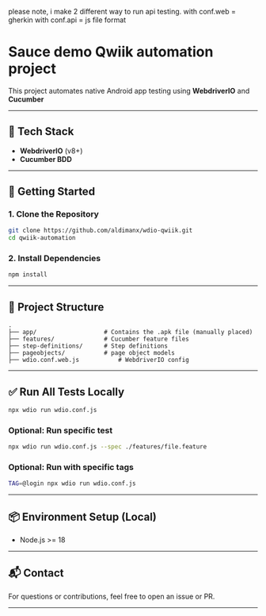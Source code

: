 please note, i make 2 different way to run api testing.
with conf.web = gherkin
with conf.api = js file format

# Sauce demo Qwiik automation project

This project automates native Android app testing using **WebdriverIO** and **Cucumber**

---

## 🧪 Tech Stack

- **WebdriverIO** (v8+)
- **Cucumber BDD**

---

## 🚀 Getting Started

### 1. Clone the Repository

```bash
git clone https://github.com/aldimanx/wdio-qwiik.git
cd qwiik-automation
```

### 2. Install Dependencies

```bash
npm install
```

---

## 🧾 Project Structure

```
.
├── app/                   # Contains the .apk file (manually placed)
├── features/              # Cucumber feature files
├── step-definitions/      # Step definitions
├── pageobjects/           # page object models
├── wdio.conf.web.js           # WebdriverIO config
```

---

## ✅ Run All Tests Locally

```bash
npx wdio run wdio.conf.js
```

### Optional: Run specific test

```bash
npx wdio run wdio.conf.js --spec ./features/file.feature
```

### Optional: Run with specific tags

```bash
TAG=@login npx wdio run wdio.conf.js
```

---

## 📦 Environment Setup (Local)

- Node.js >= 18

---

## 📬 Contact

For questions or contributions, feel free to open an issue or PR.

---
